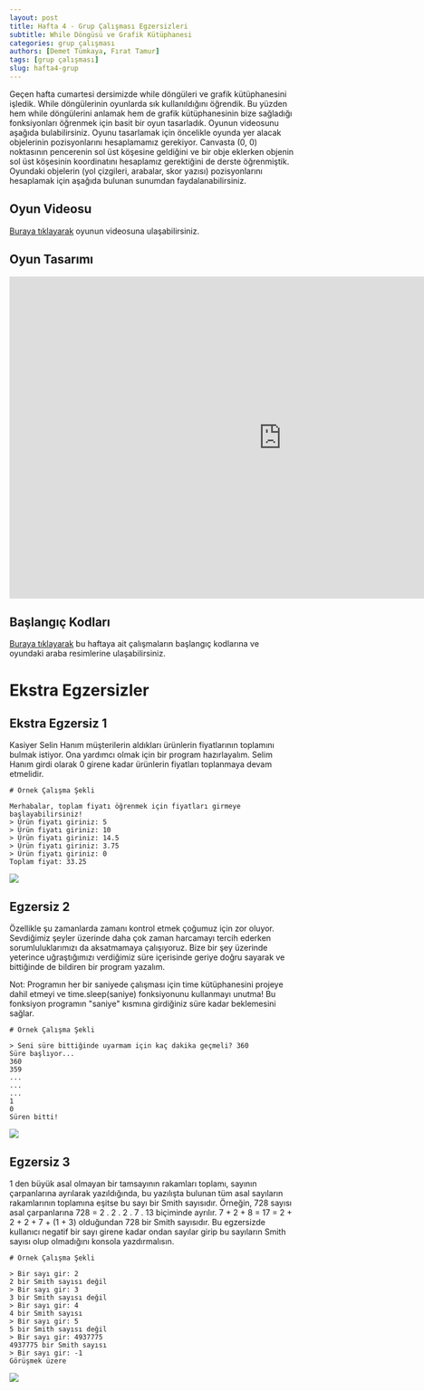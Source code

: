 ```yaml
---
layout: post
title: Hafta 4 - Grup Çalışması Egzersizleri
subtitle: While Döngüsü ve Grafik Kütüphanesi
categories: grup çalışması
authors: [Demet Tümkaya, Fırat Tamur]
tags: [grup çalışması]
slug: hafta4-grup
---
```


Geçen hafta cumartesi dersimizde while döngüleri ve grafik kütüphanesini işledik. While döngülerinin oyunlarda sık kullanıldığını öğrendik. Bu yüzden hem while döngülerini anlamak hem de grafik kütüphanesinin bize sağladığı fonksiyonları öğrenmek için basit bir oyun tasarladık. Oyunun videosunu aşağıda bulabilirsiniz. Oyunu tasarlamak için öncelikle oyunda yer alacak objelerinin pozisyonlarını hesaplamamız gerekiyor. Canvasta (0, 0) noktasının pencerenin sol üst köşesine geldiğini ve bir obje eklerken objenin sol üst köşesinin koordinatını hesaplamız gerektiğini de derste öğrenmiştik. Oyundaki objelerin (yol çizgileri, arabalar, skor yazısı) pozisyonlarını hesaplamak için aşağıda bulunan sunumdan faydalanabilirsiniz.

## Oyun Videosu
[Buraya tıklayarak](https://drive.google.com/file/d/1Z0V48Gl_6YYi195LPJJorN54yS1gZmwn/view?usp=sharing) oyunun videosuna ulaşabilirsiniz.

## Oyun Tasarımı
<iframe src="https://docs.google.com/presentation/d/e/2PACX-1vS9DXKtrTWnZI4Z0yHsExtX7jlPuWO7IR7lhK5HWuGD4jmeFfBpx99hWGI81lM6Ezf6NYemvMyHusam/embed?start=false&loop=true&delayms=3000" frameborder="0" width="960" height="569" allowfullscreen="true" mozallowfullscreen="true" webkitallowfullscreen="true"></iframe>

## Başlangıç Kodları

[Buraya tıklayarak](https://drive.google.com/file/d/11sNyDoHvQZDq_7fFcLtzTuIjI40emj9a/view?usp=sharing) bu haftaya ait çalışmaların başlangıç kodlarına ve oyundaki araba resimlerine ulaşabilirsiniz.

# Ekstra Egzersizler

## Ekstra Egzersiz 1

Kasiyer Selin Hanım müşterilerin aldıkları ürünlerin fiyatlarının toplamını bulmak istiyor. Ona yardımcı olmak için bir program hazırlayalım. Selim Hanım girdi olarak 0 girene kadar ürünlerin fiyatları toplanmaya devam etmelidir.

```
# Örnek Çalışma Şekli

Merhabalar, toplam fiyatı öğrenmek için fiyatları girmeye başlayabilirsiniz!
> Ürün fiyatı giriniz: 5
> Ürün fiyatı giriniz: 10
> Ürün fiyatı giriniz: 14.5
> Ürün fiyatı giriniz: 3.75
> Ürün fiyatı giriniz: 0
Toplam fiyat: 33.25

```

![](https://images.pexels.com/photos/3907161/pexels-photo-3907161.jpeg?cs=srgb&dl=pexels-andrea-piacquadio-3907161.jpg&fm=jpg)

## Egzersiz 2

Özellikle şu zamanlarda zamanı kontrol etmek çoğumuz için zor oluyor. Sevdiğimiz şeyler üzerinde daha çok zaman harcamayı tercih ederken sorumluluklarımızı da aksatmamaya çalışıyoruz. Bize bir şey üzerinde yeterince uğraştığımızı verdiğimiz süre içerisinde geriye doğru sayarak ve bittiğinde de bildiren bir program yazalım.

Not: Programın her bir saniyede çalışması için time kütüphanesini projeye dahil etmeyi ve time.sleep(saniye) fonksiyonunu kullanmayı unutma! Bu fonksiyon programın "saniye" kısmına girdiğiniz süre kadar beklemesini sağlar.

```
# Örnek Çalışma Şekli

> Seni süre bittiğinde uyarmam için kaç dakika geçmeli? 360
Süre başlıyor...
360
359
...
...
...
1
0
Süren bitti!

```

![](https://images.pexels.com/photos/1178684/pexels-photo-1178684.jpeg?cs=srgb&dl=pexels-mike-1178684.jpg&fm=jpg)

## Egzersiz 3

1 den büyük asal olmayan bir tamsayının rakamları toplamı, sayının çarpanlarına ayrılarak yazıldığında, bu yazılışta bulunan tüm asal sayıların rakamlarının toplamına eşitse bu sayı bir Smith sayısıdır. 
Örneğin, 728 sayısı asal çarpanlarına 728 = 2 . 2 . 2 . 7 . 13 biçiminde ayrılır. 7 + 2 + 8 = 17 = 2 + 2 + 2 + 7 + (1 + 3) olduğundan 728 bir Smith sayısıdır.
Bu egzersizde kullanıcı negatif bir sayı girene kadar ondan sayılar girip bu sayıların Smith sayısı olup olmadığını konsola yazdırmalısın.

```
# Örnek Çalışma Şekli

> Bir sayı gir: 2
2 bir Smith sayısı değil
> Bir sayı gir: 3
3 bir Smith sayısı değil
> Bir sayı gir: 4
4 bir Smith sayısı
> Bir sayı gir: 5
5 bir Smith sayısı değil
> Bir sayı gir: 4937775
4937775 bir Smith sayısı
> Bir sayı gir: -1
Görüşmek üzere

```

![](https://images.pexels.com/photos/1364700/pexels-photo-1364700.jpeg?cs=srgb&dl=pexels-logan-kirschner-1364700.jpg&fm=jpg)
